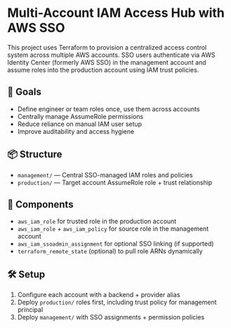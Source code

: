 # Multi-Account IAM Access Hub with AWS SSO

This project uses Terraform to provision a centralized access control system across multiple AWS accounts. SSO users authenticate via AWS Identity Center (formerly AWS SSO) in the management account and assume roles into the production account using IAM trust policies.

## 🔐 Goals

- Define engineer or team roles once, use them across accounts
- Centrally manage AssumeRole permissions
- Reduce reliance on manual IAM user setup
- Improve auditability and access hygiene

## 📦 Structure

- `management/` — Central SSO-managed IAM roles and policies
- `production/` — Target account AssumeRole role + trust relationship

## 🧠 Components

- `aws_iam_role` for trusted role in the production account
- `aws_iam_role` + `aws_iam_policy` for source role in the management account
- `aws_iam_ssoadmin_assignment` for optional SSO linking (if supported)
- `terraform_remote_state` (optional) to pull role ARNs dynamically

## 🛠 Setup

1. Configure each account with a backend + provider alias
2. Deploy `production/` roles first, including trust policy for management principal
3. Deploy `management/` with SSO assignments + permission policies